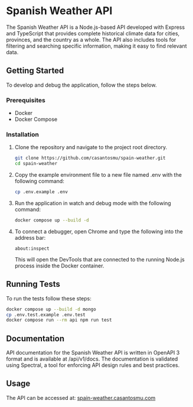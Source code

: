 # Spanish Weather API

The Spanish Weather API is a Node.js-based API developed with Express and TypeScript that provides complete historical climate data for cities, provinces, and the country as a whole. The API also includes tools for filtering and searching specific information, making it easy to find relevant data.

## Getting Started

To develop and debug the application, follow the steps below.

### Prerequisites

- Docker
- Docker Compose

### Installation

1. Clone the repository and navigate to the project root directory.

   ```bash
   git clone https://github.com/casantosmu/spain-weather.git
   cd spain-weather
   ```

1. Copy the example environment file to a new file named .env with the following command:

   ```bash
   cp .env.example .env
   ```

1. Run the application in watch and debug mode with the following command:

   ```bash
   docker compose up --build -d
   ```

1. To connect a debugger, open Chrome and type the following into the address bar:

   `about:inspect`

   This will open the DevTools that are connected to the running Node.js process inside the Docker container.

## Running Tests

To run the tests follow these steps:

```bash
docker compose up --build -d mongo
cp .env.test.example .env.test
docker compose run --rm api npm run test
```

## Documentation

API documentation for the Spanish Weather API is written in OpenAPI 3 format and is available at /api/v1/docs. The documentation is validated using Spectral, a tool for enforcing API design rules and best practices.

## Usage

The API can be accessed at: [spain-weather.casantosmu.com](https://spain-weather.casantosmu.com/api/v1)
